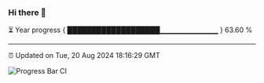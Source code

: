 ### Hi there 👋

⏳ Year progress { ███████████████████▁▁▁▁▁▁▁▁▁▁▁ } 63.60 %

---

⏰ Updated on Tue, 20 Aug 2024 18:16:29 GMT

![Progress Bar CI](https://github.com/liununu/liununu/workflows/Progress%20Bar%20CI/badge.svg)
